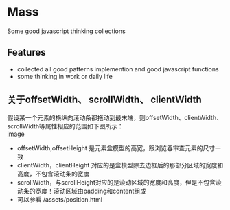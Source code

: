 # Mass
Some good javascript thinking collections

## Features
- collected all good patterns implemention and good javascript functions
- some thinking in work or daily life  

## 关于offsetWidth、 scrollWidth、 clientWidth

假设某一个元素的横纵向滚动条都拖动到最末端，则offsetWidth、clientWidth、scrollWidth等属性相应的范围如下图所示：  
[image](http://images2015.cnblogs.com/blog/459873/201512/459873-20151225092601874-788469412.jpg)

- offsetWidth,offsetHeight 是元素盒模型的高宽，跟浏览器审查元素的尺寸一致
- clientWidth，clientHeight 对应的是盒模型除去边框后的那部分区域的宽度和高度，不包含滚动条的宽度 
- scrollWidth，与scrollHeight对应的是滚动区域的宽度和高度，但是不包含滚动条的宽度！滚动区域由padding和content组成
- 可以参看 /assets/position.html


